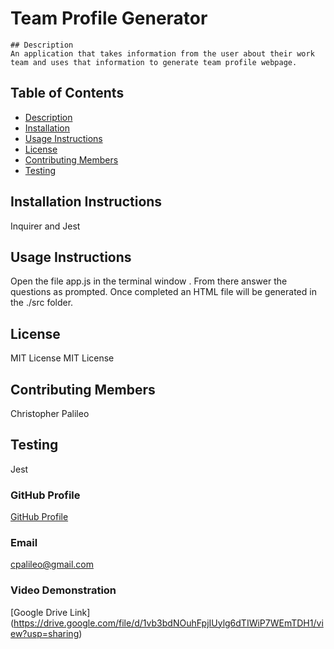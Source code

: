# Team Profile Generator

    ## Description
    An application that takes information from the user about their work team and uses that information to generate team profile webpage.

## Table of Contents

- [Description](#Description)
- [Installation](#Installation-Instructions)
- [Usage Instructions](#Usage-Instructions)
- [License](#License)
- [Contributing Members](#Contributing-Members)
- [Testing](#Testing)

## Installation Instructions

Inquirer and Jest

## Usage Instructions

Open the file app.js in the terminal window <node app.js>. From there answer the questions as prompted. Once completed an HTML file will be generated in the ./src folder.

## License

MIT License
MIT License

## Contributing Members

Christopher Palileo

## Testing

Jest

### GitHub Profile

[GitHub Profile](http://github.com/https://github.com/cpalileo)

### Email

cpalileo@gmail.com

### Video Demonstration

[Google Drive Link] (https://drive.google.com/file/d/1vb3bdNOuhFpjIUylg6dTIWiP7WEmTDH1/view?usp=sharing)
